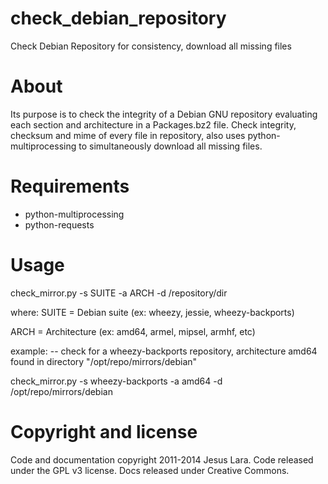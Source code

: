 check_debian_repository
=======================

Check Debian Repository for consistency, download all missing files

About
=====

Its purpose is to check the integrity of a Debian GNU repository evaluating each section and architecture in a Packages.bz2 file.
Check integrity, checksum and mime of every file in repository, also uses python-multiprocessing to simultaneously download all missing files.

Requirements
============
* python-multiprocessing
* python-requests

Usage
=====

  check_mirror.py -s SUITE -a ARCH -d /repository/dir


where:
 SUITE = Debian suite (ex: wheezy, jessie, wheezy-backports)

 ARCH = Architecture (ex: amd64, armel, mipsel, armhf, etc)

example:
-- check for a wheezy-backports repository, architecture amd64 found in directory "/opt/repo/mirrors/debian"

check_mirror.py -s wheezy-backports -a amd64 -d /opt/repo/mirrors/debian

Copyright and license
=====================

Code and documentation copyright 2011-2014 Jesus Lara. Code released under the GPL v3 license. Docs released under Creative Commons.
